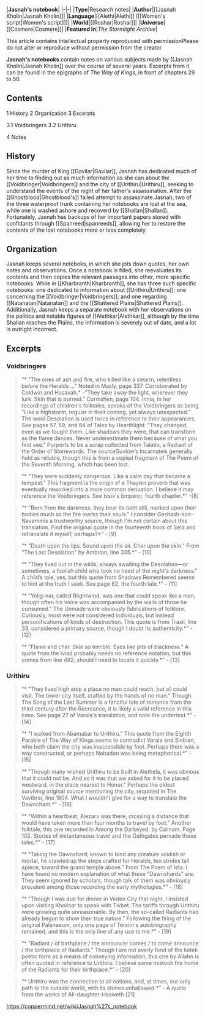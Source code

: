 |**Jasnah's notebook**|
|-|-|
|**Type**|Research notes|
|**Author**|[[Jasnah Kholin\|Jasnah Kholin]]|
|**Language**|[[Alethi\|Alethi]] ([[Women's script\|Women's script]])|
|**World**|[[Roshar\|Roshar]]|
|**Universe**|[[Cosmere\|Cosmere]]|
|**Featured In**|*The Stormlight Archive*|

This article contains intellectual property reproduced with permissionPlease do not alter or reproduce without permission from the creator

**Jasnah's notebooks** contain notes on various subjects made by [[Jasnah Kholin\|Jasnah Kholin]] over the course of several years. Excerpts from it can be found in the epigraphs of *The Way of Kings*, in front of chapters 29 to 50.

## Contents

1 History
2 Organization
3 Excerpts

3.1 Voidbringers
3.2 Urithiru


4 Notes


## History
Since the murder of King [[Gavilar\|Gavilar]], Jasnah has dedicated much of her time to finding out as much information as she can about the [[Voidbringer\|Voidbringers]] and the city of [[Urithiru\|Urithiru]], seeking to understand the events of the night of her father's assassination.
After the [[Ghostblood\|Ghostblood's]] failed attempt to assassinate Jasnah, two of the three waterproof trunk containing her notebooks are lost at the sea, while one is washed ashore and recoverd by [[Shallan\|Shallan]]. Fortunately, Jasnah has backups of her important papers stored with confidants through [[Spanreed\|spanreeds]], allowing her to restore the contents of the lost notebooks more or less completely.

## Organization
Jasnah keeps several noteboks, in which she jots down quotes, her own notes and observations. Once a notebook is filled, she reevaluates its contents and then copies the relevant passages into other, more specific notebooks. While in [[Kharbranth\|Kharbranth]], she has three such specific notebooks: one dedicated to information about [[Urithiru\|Urithiru]]; one concerning the [[Voidbringer\|Voidbringers]]; and one regarding [[Natanatan\|Natanatan]] and the [[Shattered Plains\|Shattered Plains]]. Additionally, Jasnah keeps a separate notebook with her observations on the politics and notable figures of [[Alethkar\|Alethkar]], although by the time Shallan reaches the Plains, the information is severely out of date, and a lot is outright incorrect.

## Excerpts
### Voidbringers
>“* "The ones of ash and fire, who killed like a swarm, relentless before the Heralds …" Noted in Masly, page 337. Corroborated by Coldwin and Hasavah.*
\-"They take away the light, wherever they lurk. Skin that is burned." Cormshen, page 104.
Innia, in her recordings of children's folktales, speaks of the Voidbringers as being "Like a highstorm, regular in their coming, yet always unexpected." The word Desolation is used twice in reference to their appearances. See pages 57, 59, and 64 of Tales by Hearthlight.
"They changed, even as we fought them. Like shadows they were, that can transform as the flame dances. Never underestimate them because of what you first see." Purports to be a scrap collected from Talatin, a Radiant of the Order of Stonewards. The sourceGuvlow’s Incarnateis generally held as reliable, though this is from a copied fragment of The Poem of the Seventh Morning, which has been lost.


>“* "They were suddenly dangerous. Like a calm day that became a tempest." This fragment is the origin of a Thaylen proverb that was eventually reworked into a more common derivation. I believe it may reference the Voidbringers. See Ixsix's Emperor, fourth chapter.*”
\-[8]


>“* "Born from the darkness, they bear its taint still, marked upon their bodies much as the fire marks their souls." I consider Gashash-son-Navammis a trustworthy source, though I'm not certain about this translation. Find the original quote in the fourteenth book of Seld and retranslate it myself, perhaps?*”
\- [9]


>“* "Death upon the lips. Sound upon the air. Char upon the skin." From "The Last Desolation" by Ambrian, line 335.*”
\- [10]


>“* "They lived out in the wilds, always awaiting the Desolation—or sometimes, a foolish child who took no heed of the night's darkness." A child’s tale, yes, but this quote from Shadows Remembered seems to hint at the truth I seek. See page 82, the fourth tale.*”
\- [11]


>“* "Yelig-nar, called Blightwind, was one that could speak like a man, though often his voice was accompanied by the wails of those he consumed." The Unmade were obviously fabrications of folklore. Curiously, most were not considered individuals, but instead personifications of kinds of destruction. This quote is from Traxil, line 33, considered a primary source, though I doubt its authenticity.*”
\- [12]


>“* "Flame and char. Skin so terrible. Eyes like pits of blackness." A quote from the Iviad probably needs no reference notation, but this comes from line 482, should I need to locate it quickly.*”
\- [13]


### Urithiru
>“* "They lived high atop a place no man could reach, but all could visit. The tower city itself, crafted by the hands of no man." Though The Song of the Last Summer is a fanciful tale of romance from the third century after the Recreance, it is likely a valid reference in this case. See page 27 of Varala's translation, and note the undertext.*”
\- [14]


>“* "I walked from Abamabar to Urithiru." This quote from the Eighth Parable of The Way of Kings seems to contradict Varala and Sinbian, who both claim the city was inaccessible by foot. Perhaps there was a way constructed, or perhaps Nohadon was being metaphorical.*”
\- [15]


>“* "Though many wished Urithiru to be built in Alethela, it was obvious that it could not be. And so it was that we asked for it to be placed westward, in the place nearest to Honor." Perhaps the oldest surviving original source mentioning the city, requoted in The Vavibrar, line 1804. What I wouldn't give for a way to translate the Dawnchant.*”
\- [16]


>“* "Within a heartbeat, Alezarv was there, crossing a distance that would have taken more than four months to travel by foot." Another folktale, this one recorded in Among the Darkeyed, by Calinam. Page 102. Stories of instantaneous travel and the Oathgates pervade these tales.*”
\- [17]


>“* "Taking the Dawnshard, known to bind any creature voidish or mortal, he crawled up the steps crafted for Heralds, ten strides tall apiece, toward the grand temple above." From The Poem of Ista. I have found no modern explanation of what these "Dawnshards" are. They seem ignored by scholars, though talk of them was obviously prevalent among those recording the early mythologies.*”
\- [18]


>“* "Though I was due for dinner in Veden City that night, I insisted upon visiting Kholinar to speak with Tivbet. The tariffs through Urithiru were growing quite unreasonable. By then, the so-called Radiants had already begun to show their true nature." Following the firing of the original Palanaeum, only one page of Terxim's autobiography remained, and this is the only line of any use to me.*”
\- [19]


>“* "Radiant / of birthplace / the announcer comes / to come announce / the birthplace of Radiants." Though I am not overly fond of the ketek poetic form as a means of conveying information, this one by Allahn is often quoted in reference to Urithiru. I believe some mistook the home of the Radiants for their birthplace.*”
\- [20]


>“* Urithiru was the connection to all nations, and, at times, our only path to the outside world, with its stones unhallowed.*”
\- A quote from the works of Ali-daughter-Hasweth [21]




https://coppermind.net/wiki/Jasnah%27s_notebook